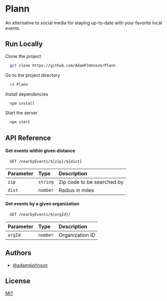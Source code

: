 
# Plann


An alternative to social media for staying up-to-date with your favorite local events.
## Run Locally

Clone the project

```bash
  git clone https://github.com/AdamPJohnson/Plann
```

Go to the project directory

```bash
  cd Plann
```

Install dependencies

```bash
  npm install
```

Start the server

```bash
  npm start
```


## API Reference

#### Get events within given distance

```http
  GET /nearbyEvents/${zip}/${dist}
```

| Parameter | Type     | Description                |
| :-------- | :------- | :------------------------- |
| `zip` | `string` |  Zip code to be searched by|
| `dist` | `number` |  Radius in miles|

#### Get events by a given organization

```http
  GET /nearbyEvents/${orgId}/
```

| Parameter | Type     | Description                |
| :-------- | :------- | :------------------------- |
| `orgId` | `number` |  Organization ID|



## Authors

- [@adampjohnson](https://www.github.com/AdamPJohnson)


## License

[MIT](https://choosealicense.com/licenses/mit/)

